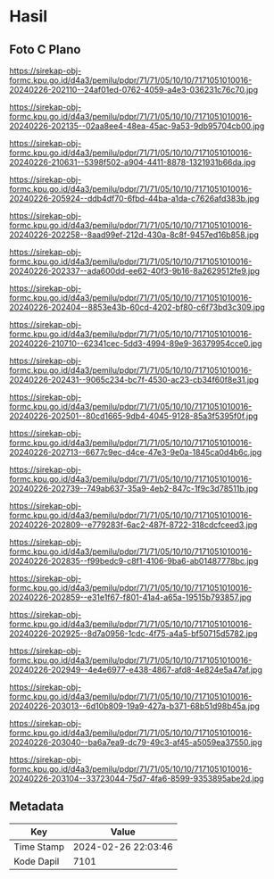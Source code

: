 # Hasil

## Foto C Plano

https://sirekap-obj-formc.kpu.go.id/d4a3/pemilu/pdpr/71/71/05/10/10/7171051010016-20240226-202110--24af01ed-0762-4059-a4e3-036231c76c70.jpg

https://sirekap-obj-formc.kpu.go.id/d4a3/pemilu/pdpr/71/71/05/10/10/7171051010016-20240226-202135--02aa8ee4-48ea-45ac-9a53-9db95704cb00.jpg

https://sirekap-obj-formc.kpu.go.id/d4a3/pemilu/pdpr/71/71/05/10/10/7171051010016-20240226-210631--5398f502-a904-4411-8878-1321931b66da.jpg

https://sirekap-obj-formc.kpu.go.id/d4a3/pemilu/pdpr/71/71/05/10/10/7171051010016-20240226-205924--ddb4df70-6fbd-44ba-a1da-c7626afd383b.jpg

https://sirekap-obj-formc.kpu.go.id/d4a3/pemilu/pdpr/71/71/05/10/10/7171051010016-20240226-202258--8aad99ef-212d-430a-8c8f-9457ed16b858.jpg

https://sirekap-obj-formc.kpu.go.id/d4a3/pemilu/pdpr/71/71/05/10/10/7171051010016-20240226-202337--ada600dd-ee62-40f3-9b16-8a2629512fe9.jpg

https://sirekap-obj-formc.kpu.go.id/d4a3/pemilu/pdpr/71/71/05/10/10/7171051010016-20240226-202404--8853e43b-60cd-4202-bf80-c6f73bd3c309.jpg

https://sirekap-obj-formc.kpu.go.id/d4a3/pemilu/pdpr/71/71/05/10/10/7171051010016-20240226-210710--62341cec-5dd3-4994-89e9-36379954cce0.jpg

https://sirekap-obj-formc.kpu.go.id/d4a3/pemilu/pdpr/71/71/05/10/10/7171051010016-20240226-202431--9065c234-bc7f-4530-ac23-cb34f60f8e31.jpg

https://sirekap-obj-formc.kpu.go.id/d4a3/pemilu/pdpr/71/71/05/10/10/7171051010016-20240226-202501--80cd1665-9db4-4045-9128-85a3f5395f0f.jpg

https://sirekap-obj-formc.kpu.go.id/d4a3/pemilu/pdpr/71/71/05/10/10/7171051010016-20240226-202713--6677c9ec-d4ce-47e3-9e0a-1845ca0d4b6c.jpg

https://sirekap-obj-formc.kpu.go.id/d4a3/pemilu/pdpr/71/71/05/10/10/7171051010016-20240226-202739--749ab637-35a9-4eb2-847c-1f9c3d78511b.jpg

https://sirekap-obj-formc.kpu.go.id/d4a3/pemilu/pdpr/71/71/05/10/10/7171051010016-20240226-202809--e779283f-6ac2-487f-8722-318cdcfceed3.jpg

https://sirekap-obj-formc.kpu.go.id/d4a3/pemilu/pdpr/71/71/05/10/10/7171051010016-20240226-202835--f99bedc9-c8f1-4106-9ba6-ab01487778bc.jpg

https://sirekap-obj-formc.kpu.go.id/d4a3/pemilu/pdpr/71/71/05/10/10/7171051010016-20240226-202859--e31e1f67-f801-41a4-a65a-19515b793857.jpg

https://sirekap-obj-formc.kpu.go.id/d4a3/pemilu/pdpr/71/71/05/10/10/7171051010016-20240226-202925--8d7a0956-1cdc-4f75-a4a5-bf50715d5782.jpg

https://sirekap-obj-formc.kpu.go.id/d4a3/pemilu/pdpr/71/71/05/10/10/7171051010016-20240226-202949--4e4e6977-e438-4867-afd8-4e824e5a47af.jpg

https://sirekap-obj-formc.kpu.go.id/d4a3/pemilu/pdpr/71/71/05/10/10/7171051010016-20240226-203013--6d10b809-19a9-427a-b371-68b51d98b45a.jpg

https://sirekap-obj-formc.kpu.go.id/d4a3/pemilu/pdpr/71/71/05/10/10/7171051010016-20240226-203040--ba6a7ea9-dc79-49c3-af45-a5059ea37550.jpg

https://sirekap-obj-formc.kpu.go.id/d4a3/pemilu/pdpr/71/71/05/10/10/7171051010016-20240226-203104--33723044-75d7-4fa6-8599-9353895abe2d.jpg


## Metadata

| Key        | Value               |
| ---------- | ------------------- |
| Time Stamp | 2024-02-26 22:03:46 |
| Kode Dapil | 7101                |



